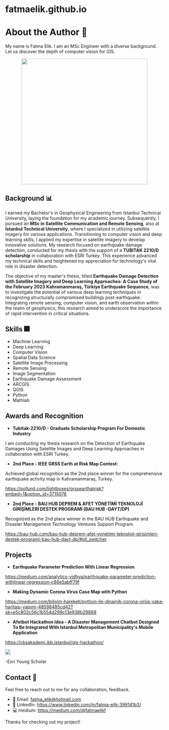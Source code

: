 # fatmaelik.github.io

# About the Author 🎈
My name is Fatma Elik. I am an MSc Engineer with a diverse background. Let us discover the depth of computer vision for GIS.
<div style="text-align:center;">
<img src="https://cdn.dribbble.com/users/974517/screenshots/8127243/media/db3a48e5348b8fe01112146deae5faaf.gif" width="400" height="400" />
</div>

## Background 📊
I earned my Bachelor's in Geophysical Engineering from Istanbul Technical University, laying the foundation for my academic journey. Subsequently, I pursued an **MSc in Satellite Communication and Remote Sensing**, also at **Istanbul Technical University**, where I specialized in utilizing satellite imagery for various applications. Transitioning to computer vision and deep learning skills, I applied my expertise in satellite imagery to develop innovative solutions. My research focused on earthquake damage detection, conducted for my thesis with the support of a **TUBITAK 2210/D scholarship** in collaboration with ESRI Turkey. This experience  advanced my technical skills and heightened my appreciation for technology's vital role in disaster detection.

The objective of my master's thesis, titled **Earthquake Damage Detection with Satellite Imagery and Deep Learning Approaches: A Case Study of the February 2023 Kahramanmaraş, Türkiye Earthquake Sequence**, was to investigate the potential of various deep learning techniques in recognizing structurally compromised buildings post-earthquake. Integrating remote sensing, computer vision, and earth observation within the realm of geophysics, this research aimed to underscore the importance of rapid intervention in critical situations.

## Skills 🎆
- Machine Learning
- Deep Learning
- Computer Vision
- Spatial Data Science
- Satellite Image Processing
- Remote Sensing
- Image Segmentation
- Earthquake Damage Assessment
- ARCGIS
- QGIS
- Python
- Mathlab

## Awards and Recognition
- **Tubitak-2210/D - Graduate Scholarship Program For Domestic Industry**

I am conducting my thesis research on the Detection of Earthquake Damages Using Satellite Images and Deep Learning Approaches in collaboration with
ESRI Turkey.

- **2nd Place - IEEE GRSS Earth at Risk Map Contest:**

Achieved global recognition as the 2nd place winner for the comprehensive earthquake activity map in Kahramanmaraş, Turkey.

https://pollunit.com/lightboxes/grssearthatrisk?embed=1&option_id=3715076

- **2nd Place - BAU HUB DEPREM & AFET YÖNETİMİ TEKNOLOJİ GİRİŞİMLERİ DESTEK PROGRAMI (BAU HUB -DAYT/DP)**

Recognized as the 2nd place winner in the BAU HUB Earthquake and Disaster Management Technology Ventures Support Program.

 https://bau-hub.com/bau-hub-deprem-afet-yonetimi-teknoloji-girisimleri-destek-programi-bau-hub-dayt-dp/#pll_switcher

## Projects
- **Earthquake Parameter Prediction With Linear Regression**
  
 https://medium.com/analytics-vidhya/earthquake-parameter-prediction-withlinear-regression-c86e5abff79f

- **Making Dynamic Corona Virus Case Map with Python**

 https://medium.com/bilişim-hareketi/python-ile-dinamik-corona-virüs-vaka-haritası-yapımı-48598485cd42?sk=e5c802c56c1b554d299c13e938b29868

- **Afetbot Hackathon Idea - A Disaster Management Chatbot Designed To Be Integrated With Istanbul Metropolitan Municipality's Mobile Application**

https://cbsakademi.ibb.istanbul/gis-hackathon/

![](https://cbsakademi.ibb.istanbul/wp-content/uploads/2023/12/WhatsApp-Image-2023-12-18-at-12.04.01.jpeg)

-Esri Young Scholar


## Contact 📌

Feel free to reach out to me for any collaboration, feedback. 

- 📇 Email: fatma_elik@hotmail.com
- 👔 LinkedIn: https://www.linkedin.com/in/fatma-elik-399141b3/
- 💻 medium: https://medium.com/@fatmaelikf

Thanks for checking out my project!

